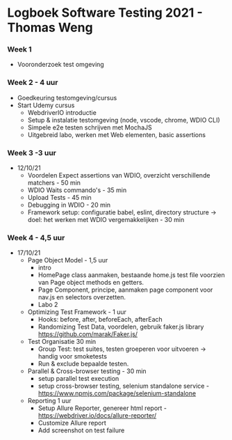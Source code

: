 # Logboek Software Testing 2021 - Thomas Weng
### Week 1
- Vooronderzoek test omgeving

### Week 2 - 4 uur
- Goedkeuring testomgeving/cursus
- Start Udemy cursus
    - WebdriverIO introductie
    - Setup & instalatie testomgeving (node, vscode, chrome, WDIO CLI)
    - Simpele e2e testen schrijven met MochaJS
    - Uitgebreid labo, werken met Web elementen, basic assertions

### Week 3 -3 uur
- 12/10/21
    - Voordelen Expect assertions van WDIO, overzicht verschillende matchers - 50 min
    - WDIO Waits commando's - 35 min
    - Upload Tests - 45 min
    - Debugging in WDIO - 20 min
    - Framework setup: configuratie babel, eslint, directory structure -> doel: het werken met WDIO vergemakkelijken  - 30 min

### Week 4 - 4,5 uur
- 17/10/21
    - Page Object Model - 1,5 uur
        - intro
        - HomePage class aanmaken, bestaande home.js test file voorzien van Page object methods en getters.
        - Page Component, principe, aanmaken page component voor nav.js en selectors overzetten.
        - Labo 2
    - Optimizing Test Framework -  1 uur
        - Hooks: before, after, beforeEach, afterEach
        - Randomizing Test Data, voordelen, gebruik faker.js library https://github.com/marak/Faker.js/
    - Test Organisatie 30 min
        - Group Test: test suites, testen groeperen voor uitvoeren -> handig voor smoketests
        - Run & exclude bepaalde testen.
    - Parallel & Cross-browser testing - 30 min
        - setup parallel test execution
        - setup cross-browser  testing, selenium standalone service - https://www.npmjs.com/package/selenium-standalone
    - Reporting  1 uur
        - Setup Allure Reporter, genereer html report - https://webdriver.io/docs/allure-reporter/
        - Customize Allure report
        - Add screenshot on test failure




